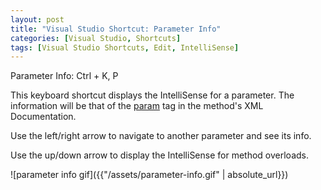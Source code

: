 ```yaml
---
layout: post
title: "Visual Studio Shortcut: Parameter Info"
categories: [Visual Studio, Shortcuts]
tags: [Visual Studio Shortcuts, Edit, IntelliSense]
---
```


Parameter Info: Ctrl + K, P

This keyboard shortcut displays the IntelliSense for a parameter. The information will be that of the [param](https://msdn.microsoft.com/en-us/library/8cw818w8.aspx>) tag in the method's XML Documentation.

Use the left/right arrow to navigate to another parameter and see its info.

Use the up/down arrow to display the IntelliSense for method overloads.

![parameter info gif]({{"/assets/parameter-info.gif" | absolute_url}})